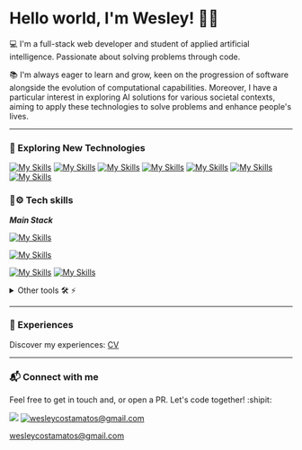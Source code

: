 # Hello world, I'm Wesley! 👋🏼

💻 I'm a full-stack web developer and student of applied artificial intelligence. Passionate about solving problems through code.

📚 I'm always eager to learn and grow, keen on the progression of software alongside the evolution of computational capabilities. Moreover, I have a particular interest in exploring AI solutions for various societal contexts, aiming to apply these technologies to solve problems and enhance people's lives.

<!--
<details>
  <summary>Github Stats ⚡</summary>
  
  <a href="#">![Github stats](https://github-readme-stats.vercel.app/api?username=wesleydcm&theme=ayu-mirage&count_private=true&hide_border=true&line_height=20)</a>
  <a href="#">![Top Langs](https://github-readme-stats.vercel.app/api/top-langs/?username=wesleydcm&layout=compact&theme=ayu-mirage&count_private=true&hide_border=true)</a>
</details>
-->

---

### 🌱 Exploring New Technologies

[![My Skills](https://skillicons.dev/icons?i=java)](https://docs.oracle.com/en/java/)
[![My Skills](https://skillicons.dev/icons?i=spring)](https://docs.spring.io/spring-boot/index.html)
[![My Skills](https://skillicons.dev/icons?i=hibernate)](https://hibernate.org/)
[![My Skills](https://skillicons.dev/icons?i=kafka)](https://kafka.apache.org/documentation/)
[![My Skills](https://skillicons.dev/icons?i=docker)](https://docs.docker.com/)
[![My Skills](https://skillicons.dev/icons?i=kubernetes)](https://kubernetes.io/)
[![My Skills](https://skillicons.dev/icons?i=aws)](https://docs.aws.amazon.com/)
 

### 🧠⚙️ Tech skills

***Main Stack***


[![My Skills](https://skillicons.dev/icons?i=ts,js,jest,npm,vite,react,redux,next)](https://skillicons.dev)

[![My Skills](https://skillicons.dev/icons?i=html,css,sass,styledcomponents,mui,tailwind,figma,git)](https://skillicons.dev)

[![My Skills](https://skillicons.dev/icons?i=py,flask,django,nodejs,express)](https://skillicons.dev)
[![My Skills](https://skillicons.dev/icons?i=mongodb,postgres,prisma)](https://skillicons.dev)



<details>
  <summary>Other tools 🛠️ ⚡</summary>
  
  [![My Skills](https://skillicons.dev/icons?i=linux,vscode,idea,github,regex,bootstrap,jquery)](https://skillicons.dev)
 
</details>

---

### 💼 Experiences

Discover my experiences: [CV](https://docs.google.com/document/d/e/2PACX-1vQnViJaD6rbh-nybOOViOqBdQxEcpYkSlgqhIEpcbSdrW3fmNHEhpY-qqgr7HlA_HChgsDlh_SXyKe3/pub)

---

### 📬 Connect with me

Feel free to get in touch and, or open a PR. Let's code together! :shipit:

<div>
<a href="https://www.linkedin.com/in/wesleydcm" target="_blank"><img src="https://img.shields.io/badge/-LinkedIn-%230077B5?style=for-the-badge&logo=linkedin&logoColor=white" target="_blank"></a> 
<a href="mailto:wesleycostamatos@gmail.com" target="_blank"><img src="https://img.shields.io/badge/-Gmail-%23D14836?style=for-the-badge&logo=gmail&logoColor=white" alt="wesleycostamatos@gmail.com"></a>
  
 wesleycostamatos@gmail.com
  
<!--   <a href="https://www.hackerrank.com/wesleydcm" target="_blank"><img src="https://img.shields.io/badge/-HackerRank-%2365FF00?style=for-the-badge&logo=hackerrank&logoColor=black" target="_blank"></a> -->
</div>
